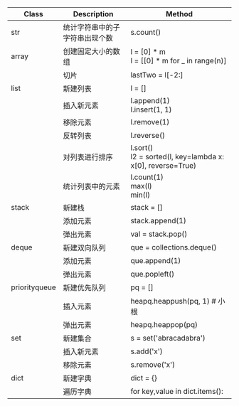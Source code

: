 | Class         | Description                    | Method                                                         |
| ------------- | ------------------------------ | -------------------------------------------------------------- |
| str           | 统计字符串中的子字符串出现个数 | s.count()                                                      |
| array         | 创建固定大小的数组             | l = [0] * m<br />l = [[0] * m for _ in range(n)]               |
|               | 切片                           | lastTwo = l[-2:]                                               |
| list          | 新建列表                       | l = []                                                         |
|               | 插入新元素                     | l.append(1)<br />l.insert(1, 1)                                |
|               | 移除元素                       | l.remove(1)                                                    |
|               | 反转列表                       | l.reverse()                                                    |
|               | 对列表进行排序                 | l.sort()<br />l2 = sorted(l, key=lambda x: x[0], reverse=True) |
|               | 统计列表中的元素               | l.count(1)<br />max(l)<br />min(l)                             |
| stack         | 新建栈                         | stack = []                                                     |
|               | 添加元素                       | stack.append(1)                                                |
|               | 弹出元素                       | val = stack.pop()                                              |
| deque         | 新建双向队列                   | que = collections.deque()                                      |
|               | 添加元素                       | que.append(1)                                                  |
|               | 弹出元素                       | que.popleft()                                                  |
| priorityqueue | 新建优先队列                   | pq = []                                                        |
|               | 插入元素                       | heapq.heappush(pq, 1) # 小根                                   |
|               | 弹出元素                       | heapq.heappop(pq)                                              |
| set           | 新建集合                       | s = set('abracadabra')                                         |
|               | 插入新元素                     | s.add('x')                                                     |
|               | 移除元素                       | s.remove('x')                                                  |
| dict          | 新建字典                       | dict = {}                                                      |
|               | 遍历字典                       | for key,value in dict.items():                                 |
